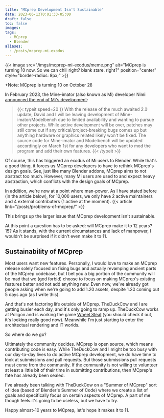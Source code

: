 ```yaml
---
title: "MCprep Development Isn't Sustainable"
date: 2023-06-13T0:01:33-05:00
draft: false
toc: false
images:
tags:
  - MCprep
  - Blender
aliases:
  - /posts/mcprep-mi-exodus
---
```

{{< image src="/imgs/mcprep-mi-exodus/meme.png" alt="MCprep is turning 10 now. So we can chill right? blank stare. right?" position="center" style="border-radius: 8px;" >}}

+Note: MCprep is turning 10 on October 28

In February 2023, the Mine-imator (also known as Mi) developer Nimi [announced the end of Mi's development](https://www.mineimatorforums.com/index.php?/topic/90712-dev-update-24-moving-on-20-release-date/):

> {{< typeit 
  speed=20
>}}
With the release of the much awaited 2.0 update, David and I will be leaving development of Mine-imator/Modelbench due to limited availability and wanting to pursue other projects. While active development will be over, patches may still come out if any critical/project-breaking bugs comes up but anything hardware or graphics related likely won't be fixed. The source code for Mine-imator and Modelbench will be updated accordingly on March 1st for any developers who want to mod the program and add their own features. 
{{< /typeit >}}

Of course, this has triggered an exodus of Mi users to Blender. While that's a good thing, it forces us MCprep developers to have to rethink MCprep's design goals. See, just like many Blender addons, MCprep aims to not abstract too much. However, many Mi users are used to and expect heavy abstraction, which conflicts with the design goals of MCprep.

In addition, we're now at a point where man-power. As I have stated before (in the article below), for 10,000 users, we only have 2 active maintainers and 4 external contributers (1 active at the moment). 
{{< article link="/posts/problems-of-mcprep/" >}}

This brings up the larger issue that MCprep development isn't sustainable. 

At this point a question has to be asked: will MCprep make it to 12 years? 15? As it stands, with the current circumstances and lack of manpower, I wouldn't be surprised if it didn't even make it to 11.

## Sustainability of MCprep
Most users want new features. Personally, I would love to make an MCprep release solely focused on fixing bugs and actually revamping ancient parts of the MCprep codebase, but I bet you a big portion of the community will be mad that we (god forbid) choose to focus on making MCprep's existing features better and not add anything new. Even now, we've already got people asking when we're going to add 1.20 assets, despite 1.20 coming out 5 days ago (as I write this). 

And that's not factoring life outside of MCprep. TheDuckCow and I are getting busier each day, and it's only going to ramp up. TheDuckCow works at Poligon and is working the game [Wheel Steal](https://twitter.com/WheelStealGame) (you should check it out, it's looking really good now). Meanwhile I'm just starting to enter the architectual rendering and IT worlds. 

So where do we go?

Ultimately the community decides. MCprep is open source, which means contributing code is easy. While TheDuckCow and I might be too busy with our day-to-day lives to do active MCprep development, we do have time to look at submissions and pull requests. But those submissions pull requests must come from the community. If the community is not willing to volunteer at least a little bit of their time in submitting contributions, then MCprep's fate has already been sealed.

I've already been talking with TheDuckCow on a "Summer of MCprep" sort of idea (based of Blender's Summer of Code) where we create a list of goals and specifically focus on certain aspects of MCprep. A part of me though feels it's going to be useless, but we have to try.

Happy almost-10 years to MCprep, let's hope it makes it to 11.
